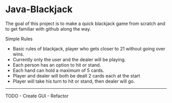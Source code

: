 Java-Blackjack
==================

The goal of this project is to make a quick blackjack game from scratch and to get familiar with github along the way.

Simple Rules
- Basic rules of blackjack, player who gets closer to 21 without going over wins.
- Currently only the user and the dealer will be playing.
- Each person has an option to hit or stand.
- Each hand can hold a maximum of 5 cards.
- Player and dealer will both be dealt 2 cards each at the start
- Player will take his turn to hit or stand, then dealer will go.
<hr>
TODO
- Create GUI
- Refactor
